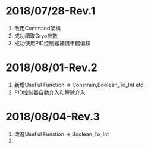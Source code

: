 # 2018/07/28-Rev.1
1. 改用Command架構
2. 成功讀取Gryo參數
3. 成功使用PID控制器補償車體偏移

# 2018/08/01-Rev.2
1. 新增UseFul Function => Constrain,Boolean_To_Int etc.
2. PID控制器自動介入和解除介入

# 2018/08/04-Rev.3
1. 改進UseFul Funstion => Boolean_To_Int
2. 